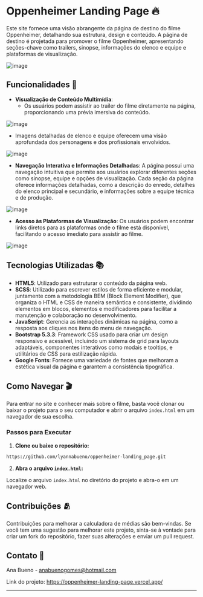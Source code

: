 # Oppenheimer Landing Page 🔥

Este site fornece uma visão abrangente da página de destino do filme Oppenheimer, detalhando sua estrutura, design e conteúdo. A página de destino é projetada para promover o filme Oppenheimer, apresentando seções-chave como trailers, sinopse, informações do elenco e equipe e plataformas de visualização.

![image](https://github.com/lyannabueno/oppenheimer-landing_page/assets/130186281/7deadc55-daa4-4719-ae57-c4385153aa67)

## Funcionalidades 🌟

- **Visualização de Conteúdo Multimídia**:
  - Os usuários podem assistir ao trailer do filme diretamente na página, proporcionando uma prévia imersiva do conteúdo.
    
![image](https://github.com/lyannabueno/oppenheimer-landing_page/assets/130186281/7717b9f3-e707-4fef-825a-9d37bb435e86)

  - Imagens detalhadas de elenco e equipe oferecem uma visão aprofundada dos personagens e dos profissionais envolvidos.

![image](https://github.com/lyannabueno/oppenheimer-landing_page/assets/130186281/f45440a9-eb16-4b50-8473-dba0bcb1cad6)

- **Navegação Interativa e Informações Detalhadas**: A página possui uma navegação intuitiva que permite aos usuários explorar diferentes seções como sinopse, equipe e opções de visualização. Cada seção da página oferece informações detalhadas, como a descrição do enredo, detalhes do elenco principal e secundário, e informações sobre a equipe técnica e de produção.

![image](https://github.com/lyannabueno/oppenheimer-landing_page/assets/130186281/f226dd68-ae80-405f-b8ca-9fe50c8f46a0)

- **Acesso às Plataformas de Visualização**: Os usuários podem encontrar links diretos para as plataformas onde o filme está disponível, facilitando o acesso imediato para assistir ao filme.

![image](https://github.com/lyannabueno/oppenheimer-landing_page/assets/130186281/ddc38ce4-fd14-49c9-b9ec-0022fc1bc844)

## Tecnologias Utilizadas 📚

- **HTML5**: Utilizado para estruturar o conteúdo da página web.
- **SCSS**: Utilizado para escrever estilos de forma eficiente e modular, juntamente com a metodologia BEM (Block Element Modifier), que organiza o HTML e CSS de maneira semântica e consistente, dividindo elementos em blocos, elementos e modificadores para facilitar a manutenção e colaboração no desenvolvimento.
- **JavaScript**: Gerencia as interações dinâmicas na página, como a resposta aos cliques nos itens do menu de navegação.
- **Bootstrap 5.3.3**: Framework CSS usado para criar um design responsivo e acessível, incluindo um sistema de grid para layouts adaptáveis, componentes interativos como modais e tooltips, e utilitários de CSS para estilização rápida.
- **Google Fonts**: Fornece uma variedade de fontes que melhoram a estética visual da página e garantem a consistência tipográfica.

## Como Navegar 🎬

Para entrar no site e conhecer mais sobre o filme, basta você clonar ou baixar o projeto para o seu computador e abrir o arquivo `index.html` em um navegador de sua escolha.

### Passos para Executar

1. **Clone ou baixe o repositório:**

```bash
https://github.com/lyannabueno/oppenheimer-landing_page.git
```

2. **Abra o arquivo `index.html`:**

Localize o arquivo `index.html` no diretório do projeto e abra-o em um navegador web.

## Contribuições 🫂

Contribuições para melhorar a calculadora de médias são bem-vindas. Se você tem uma sugestão para melhorar este projeto, sinta-se à vontade para criar um fork do repositório, fazer suas alterações e enviar um pull request.

## Contato 📩

Ana Bueno - anabuenogomes@hotmail.com

Link do projeto: https://oppenheimer-landing-page.vercel.app/

---
